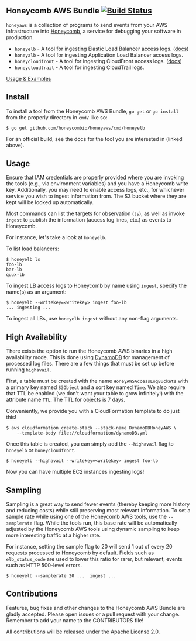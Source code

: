 ## Honeycomb AWS Bundle [![Build Status](https://travis-ci.org/honeycombio/honeyaws.svg?branch=master)](https://travis-ci.org/honeycombio/honeyaws)

`honeyaws` is a collection of programs to send events from your AWS
infrastructure into [Honeycomb](https://www.honeycomb.io/), a service
for debugging your software in production.

- `honeyelb` - A tool for ingesting Elastic Load Balancer access logs.
  ([docs](https://honeycomb.io/docs/connect/aws-elastic-load-balancer))
- `honeyalb` - A tool for ingesting Application Load Balancer access logs.
- `honeycloudfront` - A tool for ingesting CloudFront access logs.
  ([docs](https://honeycomb.io/docs/connect/aws-cloudfront/))
- `honeycloudtrail` - A tool for ingesting CloudTrail logs.

[Usage & Examples](https://docs.honeycomb.io/getting-data-in/integrations/aws/aws-elastic-load-balancer/)

## Install

To install a tool from the Honeycomb AWS Bundle, `go get` or `go install` from
the properly directory in `cmd/` like so:

```
$ go get github.com/honeycombio/honeyaws/cmd/honeyelb
```

For an official build, see the docs for the tool you are interested in (linked
above).

## Usage

Ensure that IAM credentials are properly provided where you are invoking the
tools (e.g., via environment variables) and you have a Honeycomb write key.
Additionally, you may need to enable access logs, etc., for whichever service
you wish to ingest information from.  The S3 bucket where they are kept will be
looked up automatically.

Most commands can list the targets for observation (`ls`), as well as invoke
`ingest` to publish the information (access log lines, etc.) as events to
Honeycomb.

For instance, let's take a look at `honeyelb`.

To list load balancers:

```
$ honeyelb ls
foo-lb
bar-lb
quux-lb
```

To ingest LB access logs to Honeycomb by name using `ingest`, specify the
name(s) as an argument:

```
$ honeyelb --writekey=<writekey> ingest foo-lb
... ingesting ...
```

To ingest all LBs, use `honeyelb ingest` without any non-flag arguments.

## High Availability

There exists the option to run the Honeycomb AWS binaries in a high availability
mode. This is done using [DynamoDB](https://aws.amazon.com/dynamodb/)
for management of processed log files. There are a few things that must be
set up before running `highavail`.

First, a table must be created with the name `HoneyAWSAccessLogBuckets` with a
primary key named `S3Object` and a sort key named `Time`. We also require that TTL be
enabled (we don't want your table to grow infinitely!) with the attribute name
`TTL`. The TTL for objects is 7 days.

Conveniently, we provide you with a CloudFormation
template to do just this!

```
$ aws cloudformation create-stack --stack-name DynamoDBHoneyAWS \
    --template-body file://cloudformation/dynamoDB.yml
```

Once this table is created, you can simply add the `--highavail` flag to
`honeyelb` or `honeycloudfront`.

```
$ honeyelb --highavail --writekey=<writekey> ingest foo-lb
```

Now you can have multiple EC2 instances ingesting logs!

## Sampling

Sampling is a great way to send fewer events (thereby keeping more history and
reducing costs) while still preserving most relevant information. To set a
sample rate while using one of the Honeycomb AWS tools, use the `--samplerate`
flag. While the tools run, this base rate will be automatically adjusted by the
Honeycomb AWS tools using dynamic sampling to keep more interesting traffic at a
higher rate.

For instance, setting the sample flag to 20 will send 1 out of every 20 requests
processed to Honeycomb by default. Fields such as `elb_status_code` are used to
lower this ratio for rarer, but relevant, events such as HTTP 500-level errors.

```
$ honeyelb --samplerate 20 ...  ingest ...
```

## Contributions

Features, bug fixes and other changes to the Honeycomb AWS Bundle are gladly
accepted. Please open issues or a pull request with your change. Remember to add
your name to the CONTRIBUTORS file!

All contributions will be released under the Apache License 2.0.
